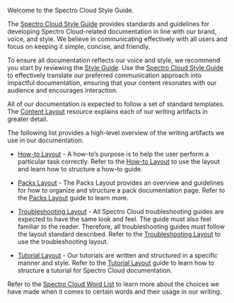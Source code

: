 Welcome to the Spectro Cloud Style Guide. 

The [Spectro Cloud Style Guide](https://github.com/spectrocloud/librarium/wiki/Spectro-Cloud-Style-Guide) provides standards and guidelines for developing Spectro Cloud-related documentation in line with our brand, voice, and style. We believe in communicating effectively with all users and focus on keeping it simple, concise, and friendly.

To ensure all documentation reflects our voice and style, we recommend you start by reviewing the [Style Guide](https://github.com/spectrocloud/librarium/wiki/Spectro-Cloud-Style-Guide). Use the [Spectro Cloud Style Guide](https://github.com/spectrocloud/librarium/wiki/Spectro-Cloud-Style-Guide) to effectively translate our preferred communication approach into impactful documentation, ensuring that your content resonates with our audience and encourages interaction.
   

All of our documentation is expected to follow a set of standard templates. The [Content Layout](https://github.com/spectrocloud/librarium/wiki/Content-Layout) resource explains each of our writing artifacts in greater detail.  

The following list provides a high-level overview of the writing artifacts we use in our documentation.
* [How-to Layout](https://github.com/spectrocloud/librarium/wiki/How-to-Layout) - A how-to’s purpose is to help the user perform a particular task correctly. Refer to the [How-to Layout](https://github.com/spectrocloud/librarium/wiki/How-to-Layout) to use the layout and learn how to structure a how-to guide.

* [Packs Layout](https://github.com/spectrocloud/librarium/wiki/Packs-Layout) - The Packs Layout provides an overview and guidelines for how to organize and structure a pack documentation page. Refer to the [Packs Layout](https://github.com/spectrocloud/librarium/wiki/Packs-Layout) guide to learn more.
  
* [Troubleshooting Layout](https://github.com/spectrocloud/librarium/wiki/Troubleshooting-Layout) - All Spectro Cloud troubleshooting guides are expected to have the same look and feel. The guide must also feel familiar to the reader. Therefore, all troubleshooting guides must follow the layout standard described. Refer to the [Troubleshooting Layout](https://github.com/spectrocloud/librarium/wiki/Troubleshooting-Layout) to use the troubleshooting layout.



* [Tutorial Layout](https://github.com/spectrocloud/librarium/wiki/Tutorial-Layout) - Our tutorials are written and structured in a specific manner and style.  Refer to the [Tutorial Layout](https://github.com/spectrocloud/librarium/wiki/Tutorial-Layout) guide to learn how to structure a tutorial for Spectro Cloud documentation.

Refer to the [Spectro Cloud Word List](https://github.com/spectrocloud/librarium/wiki/Spectro-Cloud-Word-List) to learn more about the choices we have made when it comes to certain words and their usage in our writing. 

